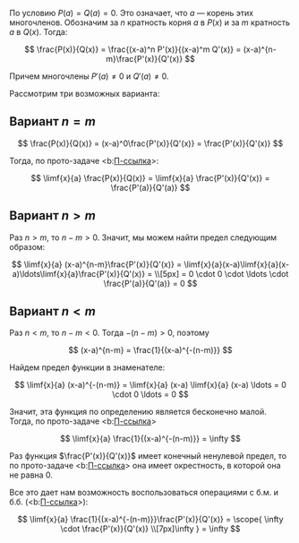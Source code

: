 По условию $P(a) = Q(a) = 0$. Это означает, что $a$ — корень этих многочленов. Обозначим за $n$ кратность корня $a$ в $P(x)$ и за $m$ кратность $a$ в $Q(x)$. Тогда:

$$ \frac{P(x)}{Q(x)} = \frac{(x-a)^n P'(x)}{(x-a)^m Q'(x)} = (x-a)^{n-m}\frac{P'(x)}{Q'(x)} $$

Причем многочлены $P'(a) \neq 0$ и $Q'(a) \neq 0$.

Рассмотрим три возможных варианта:

## Вариант $n=m$

$$ \frac{P(x)}{Q(x)} = (x-a)^0\frac{P'(x)}{Q'(x)} = \frac{P'(x)}{Q'(x)} $$

Тогда, по прото-задаче <b:[П-ссылка](advanced/proto/f-lim/elementary)>:

$$ \limf{x}{a} \frac{P(x)}{Q(x)} = \limf{x}{a} \frac{P'(x)}{Q'(x)} = \frac{P'(a)}{Q'(a)} $$

## Вариант $n > m$

Раз $n>m$, то $n-m > 0$. Значит, мы можем найти предел следующим образом:

$$ \limf{x}{a} (x-a)^{n-m}\frac{P'(x)}{Q'(x)} = \limf{x}{a}(x-a)\limf{x}{a}(x-a)\ldots\limf{x}{a}\frac{P'(x)}{Q'(x)} = \\[5px] = 0 \cdot 0 \cdot \ldots \cdot \frac{P'(a)}{Q'(a)} = 0 $$

## Вариант $n < m$ 

Раз $n<m$, то $n-m < 0$. Тогда $-(n-m) > 0$, поэтому

$$ (x-a)^{n-m} = \frac{1}{(x-a)^{-(n-m)}} $$

Найдем предел функции в знаменателе:

$$ \limf{x}{a} (x-a)^{-(n-m)} = \limf{x}{a} (x-a) \limf{x}{a} (x-a) \ldots = 0 \cdot 0 \ldots = 0 $$

Значит, эта функция по определению является бесконечно малой. Тогда, по прото-задаче <b:[П-ссылка](advanced/proto/f-lim/bm-bb)>

$$ \limf{x}{a} \frac{1}{(x-a)^{-(n-m)}} = \infty $$



Раз функция $\frac{P'(x)}{Q'(x)}$ имеет конечный ненулевой предел, то по прото-задаче <b:[П-ссылка](advanced/proto/f-lim/finite-props)> она имеет окрестность, в которой она не равна $0$.

Все это дает нам возможность воспользоваться операциями с б.м. и б.б. (<b:[П-ссылка](advanced/proto/f-lim/bm-bb-operations)>):

$$ \limf{x}{a} \frac{1}{(x-a)^{-(n-m)}}\frac{P'(x)}{Q'(x)} = \scope{ \infty \cdot \frac{P'(x)}{Q'(x)} \\[7px]\infty } = \infty $$